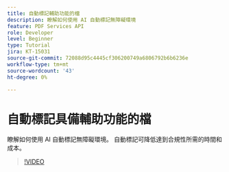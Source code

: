```yaml
---
title: 自動標記輔助功能的檔
description: 瞭解如何使用 AI 自動標記無障礙環境
feature: PDF Services API
role: Developer
level: Beginner
type: Tutorial
jira: KT-15031
source-git-commit: 72088d95c4445cf306200749a6806792b6b6236e
workflow-type: tm+mt
source-wordcount: '43'
ht-degree: 0%

---
```


# 自動標記具備輔助功能的檔

瞭解如何使用 AI 自動標記無障礙環境。 自動標記可降低達到合規性所需的時間和成本。

>[!VIDEO](https://video.tv.adobe.com/v/3428310?hidetitle=true)
